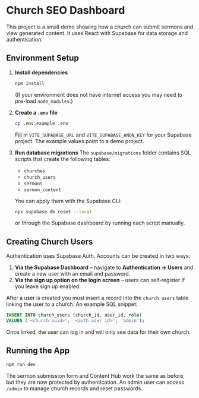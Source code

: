# Church SEO Dashboard

This project is a small demo showing how a church can submit sermons and view generated content.  It uses React with Supabase for data storage and authentication.

## Environment Setup

1. **Install dependencies**
   ```bash
   npm install
   ```
   (If your environment does not have internet access you may need to pre-load `node_modules`.)

2. **Create a `.env` file**
   ```bash
   cp .env.example .env
   ```
   Fill in `VITE_SUPABASE_URL` and `VITE_SUPABASE_ANON_KEY` for your Supabase project.  The example values point to a demo project.

3. **Run database migrations**
   The `supabase/migrations` folder contains SQL scripts that create the following tables:
   - `churches`
   - `church_users`
   - `sermons`
   - `sermon_content`

   You can apply them with the Supabase CLI:
   ```bash
   npx supabase db reset --local
   ```
   or through the Supabase dashboard by running each script manually.

## Creating Church Users

Authentication uses Supabase Auth.  Accounts can be created in two ways:

1. **Via the Supabase Dashboard** – navigate to **Authentication → Users** and create a new user with an email and password.
2. **Via the sign up option on the login screen** – users can self‑register if you leave sign up enabled.

After a user is created you must insert a record into the `church_users` table linking the user to a church.  An example SQL snippet:
```sql
INSERT INTO church_users (church_id, user_id, role)
VALUES ('<church uuid>', '<auth user id>', 'admin');
```

Once linked, the user can log in and will only see data for their own church.

## Running the App

```bash
npm run dev
```

The sermon submission form and Content Hub work the same as before, but they are now protected by authentication.  An admin user can access `/admin` to manage church records and reset passwords.
